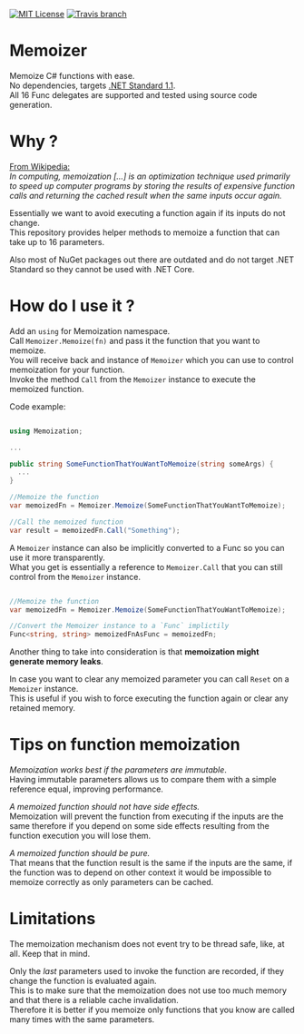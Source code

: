 [![MIT License](https://img.shields.io/github/license/federico-paolillo/memoize.svg?style=flat-square)](https://github.com/federico-paolillo/memoize/blob/master/LICENSE)
[![Travis branch](https://img.shields.io/travis/federico-paolillo/memoize/master.svg?style=flat-square)](https://travis-ci.org/federico-paolillo/memoize)

# Memoizer

Memoize C# functions with ease.  
No dependencies, targets [.NET Standard 1.1](https://github.com/dotnet/standard/blob/master/docs/versions/netstandard1.1.md).  
All 16 Func delegates are supported and tested using source code generation.

# Why ?

[From Wikipedia:](https://en.wikipedia.org/wiki/Memoization)  
_In computing, memoization [...] is an optimization technique used primarily to speed up computer programs by storing the results of expensive function calls and returning the cached result when the same inputs occur again._

Essentially we want to avoid executing a function again if its inputs do not change.  
This repository provides helper methods to memoize a function that can take up to 16 parameters.

Also most of NuGet packages out there are outdated and do not target .NET Standard so they cannot be used with .NET Core.  

# How do I use it ?

Add an `using` for Memoization namespace.  
Call `Memoizer.Memoize(fn)` and pass it the function that you want to memoize.  
You will receive back and instance of `Memoizer` which you can use to control memoization for your function.  
Invoke the method `Call` from the `Memoizer` instance to execute the memoized function.  

Code example:

```csharp

using Memoization;

...

public string SomeFunctionThatYouWantToMemoize(string someArgs) {
  ...
}

//Memoize the function
var memoizedFn = Memoizer.Memoize(SomeFunctionThatYouWantToMemoize);

//Call the memoized function
var result = memoizedFn.Call("Something");

```

A `Memoizer` instance can also be implicitly converted to a Func so you can use it more transparently.  
What you get is essentially a reference to `Memoizer.Call` that you can still control from the `Memoizer` instance.  

```csharp

//Memoize the function
var memoizedFn = Memoizer.Memoize(SomeFunctionThatYouWantToMemoize);

//Convert the Memoizer instance to a `Func` implictily
Func<string, string> memoizedFnAsFunc = memoizedFn;

```

Another thing to take into consideration is that **memoization might generate memory leaks**.  

In case you want to clear any memoized parameter you can call `Reset` on a `Memoizer` instance.  
This is useful if you wish to force executing the function again or clear any retained memory.

# Tips on function memoization

_Memoization works best if the parameters are immutable_.  
Having immutable parameters allows us to compare them with a simple reference equal, improving performance.

_A memoized function should not have side effects._  
Memoization will prevent the function from executing if the inputs are the same therefore if you depend on some side effects resulting from the function execution you will lose them.  

_A memoized function should be pure._  
That means that the function result is the same if the inputs are the same, if the function was to depend on other context it would be impossible to memoize correctly as only parameters can be cached. 

# Limitations

The memoization mechanism does not event try to be thread safe, like, at all. Keep that in mind.  

Only the _last_ parameters used to invoke the function are recorded, if they change the function is evaluated again.  
This is to make sure that the memoization does not use too much memory and that there is a reliable cache invalidation.  
Therefore it is better if you memoize only functions that you know are called many times with the same parameters.  

